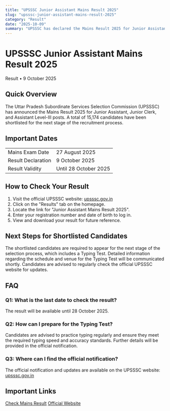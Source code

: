```yaml
---
title: "UPSSSC Junior Assistant Mains Result 2025"
slug: "upsssc-junior-assistant-mains-result-2025"
category: "Result"
date: "2025-10-09"
summary: "UPSSSC has declared the Mains Result 2025 for Junior Assistant, Junior Clerk, and Assistant Level-III posts. Candidates can check their results and next steps below."
---
```


<h1 class="text-3xl font-bold text-amber-600 mb-4">UPSSSC Junior Assistant Mains Result 2025</h1>

<p class="text-sm text-gray-500 mb-6">
Result • 9 October 2025
</p>

<div class="bg-amber-50 dark:bg-gray-800 border-l-4 border-amber-500 p-4 rounded-lg shadow mb-6">
  <h2 class="text-lg font-semibold mb-2">Quick Overview</h2>
  <p class="text-gray-700 dark:text-gray-300 whitespace-pre-line">
    The Uttar Pradesh Subordinate Services Selection Commission (UPSSSC) has announced the Mains Result 2025 for Junior Assistant, Junior Clerk, and Assistant Level-III posts. A total of 15,174 candidates have been shortlisted for the next stage of the recruitment process.
  </p>
</div>

<section class="mb-8">
  <div class="bg-white dark:bg-gray-900 shadow rounded-lg overflow-hidden">
    <div class="bg-amber-500 px-4">
      <h2 class="text-lg font-semibold text-white py-4">Important Dates</h2>
    </div>
    <div class="p-4">
      <table class="w-full text-sm border">
        <tbody>
          <tr class="border-b hover:bg-gray-50 dark:hover:bg-gray-800"><td class="p-2 font-medium">Mains Exam Date</td><td class="p-2">27 August 2025</td></tr>
          <tr class="border-b hover:bg-gray-50 dark:hover:bg-gray-800"><td class="p-2 font-medium">Result Declaration</td><td class="p-2">9 October 2025</td></tr>
          <tr class="border-b hover:bg-gray-50 dark:hover:bg-gray-800"><td class="p-2 font-medium">Result Validity</td><td class="p-2">Until 28 October 2025</td></tr>
        </tbody>
      </table>
    </div>
  </div>
</section>

<section class="mb-8">
  <div class="bg-white dark:bg-gray-900 shadow rounded-lg overflow-hidden">
    <div class="bg-amber-500 px-4">
      <h2 class="text-lg font-semibold text-white py-4">How to Check Your Result</h2>
    </div>
    <div class="p-4 text-gray-700 dark:text-gray-300">
      <ol class="list-decimal pl-6">
        <li>Visit the official UPSSSC website: <a href="https://upsssc.gov.in" class="text-blue-600" target="_blank">upsssc.gov.in</a></li>
        <li>Click on the "Results" tab on the homepage.</li>
        <li>Locate the link for "Junior Assistant Mains Result 2025".</li>
        <li>Enter your registration number and date of birth to log in.</li>
        <li>View and download your result for future reference.</li>
      </ol>
    </div>
  </div>
</section>

<section class="mb-8">
  <div class="bg-white dark:bg-gray-900 shadow rounded-lg overflow-hidden">
    <div class="bg-amber-500 px-4">
      <h2 class="text-lg font-semibold text-white py-4">Next Steps for Shortlisted Candidates</h2>
    </div>
    <div class="p-4 text-gray-700 dark:text-gray-300">
      <p>The shortlisted candidates are required to appear for the next stage of the selection process, which includes a Typing Test. Detailed information regarding the schedule and venue for the Typing Test will be communicated shortly. Candidates are advised to regularly check the official UPSSSC website for updates.</p>
    </div>
  </div>
</section>

<section class="mb-8">
  <div class="bg-white dark:bg-gray-900 shadow rounded-lg overflow-hidden">
    <div class="bg-amber-500 px-4">
      <h2 class="text-lg font-semibold text-white py-4">FAQ</h2>
    </div>
    <div class="p-4 space-y-4 text-gray-700 dark:text-gray-300">
      <div>
        <h3 class="font-semibold">Q1: What is the last date to check the result?</h3>
        <p>The result will be available until 28 October 2025.</p>
      </div>
      <div>
        <h3 class="font-semibold">Q2: How can I prepare for the Typing Test?</h3>
        <p>Candidates are advised to practice typing regularly and ensure they meet the required typing speed and accuracy standards. Further details will be provided in the official notification.</p>
      </div>
      <div>
        <h3 class="font-semibold">Q3: Where can I find the official notification?</h3>
        <p>The official notification and updates are available on the UPSSSC website: <a href="https://upsssc.gov.in" class="text-blue-600" target="_blank">upsssc.gov.in</a></p>
      </div>
    </div>
  </div>
</section>

<section class="mb-8">
  <div class="bg-white dark:bg-gray-900 shadow rounded-lg overflow-hidden">
    <div class="bg-amber-500 px-4">
      <h2 class="text-lg font-semibold text-white py-4">Important Links</h2>
    </div>
    <div class="p-4 space-y-3">
      <a href="https://upsssc.gov.in/Online_App/Results.aspx?ID=135&Result_Type=P&Exam_Code=5&Advt_Code=566&Dept_Code=554&Post_Code=1&OnlyIntview=No" class="block text-center px-4 py-2 rounded font-medium shadow bg-lime-400 text-white hover:opacity-90 transition" target="_blank">Check Mains Result</a>
      <a href="https://upsssc.gov.in" class="block text-center px-4 py-2 rounded font-medium shadow bg-blue-600 text-white hover:opacity-90 transition" target="_blank">Official Website</a>
    </div>
  </div>
</section>
